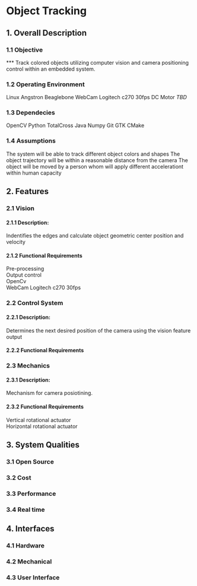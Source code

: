 # Object Tracking
## 1. Overall Description
### 1.1 Objective
*** Track colored objects utilizing computer vision and camera positioning control within an embedded system.

### 1.2 Operating Environment
Linux Angstron
Beaglebone
WebCam Logitech c270 30fps
DC Motor *TBD*

### 1.3 Dependecies
OpenCV
Python
TotalCross
Java
Numpy
Git
GTK
CMake

### 1.4 Assumptions
The system will be able to track different object colors and shapes
The object trajectory will be within a reasonable distance from the camera
The object will be moved by a person whom will apply different accelerationt within human capacity


## 2. Features

### 2.1 Vision
#### 2.1.1 Description:
Indentifies the edges and calculate object geometric center position and velocity

#### 2.1.2 Functional Requirements
Pre-processing  
Output control  
OpenCv  
WebCam Logitech c270 30fps  

### 2.2 Control System 
 
#### 2.2.1 Description:
Determines the next desired position of the camera using the vision feature output

#### 2.2.2 Functional Requirements

### 2.3 Mechanics

#### 2.3.1 Description:
Mechanism for camera posiotining.  

#### 2.3.2 Functional Requirements
Vertical rotational actuator  
Horizontal rotational actuator

## 3. System Qualities
### 3.1 Open Source
  
### 3.2 Cost
 
### 3.3 Performance
  
### 3.4 Real time
  
  
## 4. Interfaces
### 4.1 Hardware
### 4.2 Mechanical
### 4.3 User Interface
